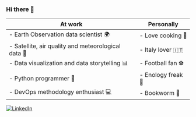 ### Hi there 👋

| At work                                                  | Personally                        |
|----------------------------------------------------------|-----------------------------------|
| - Earth Observation data scientist :earth_africa:       | - Love cooking :fork_and_knife:  |
| - Satellite, air quality and meteorological data :satellite: | - Italy lover :it:               |
| - Data visualization and data storytelling :bar_chart:  | - Football fan :soccer:          |
| - Python programmer :snake:                             | - Enology freak :wine_glass:     |
| - DevOps methodology enthusiast :computer:              | - Bookworm :green_book:          |

[![LinkedIn](https://img.shields.io/badge/LinkedIn-0077B5?style=for-the-badge&logo=linkedin&logoColor=white)]([https://www.linkedin.com/in/absatyaprakash/](https://www.linkedin.com/in/patryk-grzybowski-815651199/))



<!--
**PatrykGrzybowski/PatrykGrzybowski** is a ✨ _special_ ✨ repository because its `README.md` (this file) appears on your GitHub profile.

Here are some ideas to get you started:

- 🔭 I’m currently working on ...
- 🌱 I’m currently learning ...
- 👯 I’m looking to collaborate on ...
- 🤔 I’m looking for help with ...
- 💬 Ask me about ...
- 📫 How to reach me: ...
- 😄 Pronouns: ...
- ⚡ Fun fact: ...
-->
